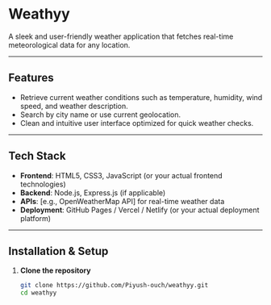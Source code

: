 


# Weathyy

A sleek and user-friendly weather application that fetches real-time meteorological data for any location.

---

##  Features

- Retrieve current weather conditions such as temperature, humidity, wind speed, and weather description.
- Search by city name or use current geolocation.
- Clean and intuitive user interface optimized for quick weather checks.

---

##  Tech Stack

- **Frontend**: HTML5, CSS3, JavaScript (or your actual frontend technologies)
- **Backend**: Node.js, Express.js (if applicable)
- **APIs**: [e.g., OpenWeatherMap API] for real-time weather data
- **Deployment**: GitHub Pages / Vercel / Netlify (or your actual deployment platform)

---

##  Installation & Setup

1. **Clone the repository**  
   ```bash
   git clone https://github.com/Piyush-ouch/weathyy.git
   cd weathyy
